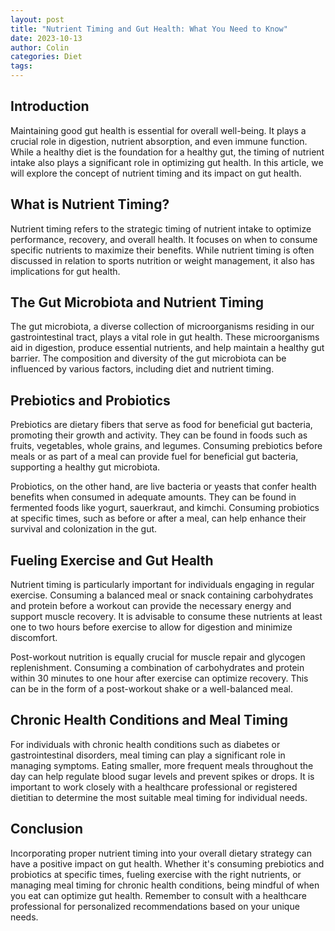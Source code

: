 ```yaml
---
layout: post
title: "Nutrient Timing and Gut Health: What You Need to Know"
date: 2023-10-13
author: Colin
categories: Diet
tags: 
---
```


## Introduction

Maintaining good gut health is essential for overall well-being. It plays a crucial role in digestion, nutrient absorption, and even immune function. While a healthy diet is the foundation for a healthy gut, the timing of nutrient intake also plays a significant role in optimizing gut health. In this article, we will explore the concept of nutrient timing and its impact on gut health.

## What is Nutrient Timing?

Nutrient timing refers to the strategic timing of nutrient intake to optimize performance, recovery, and overall health. It focuses on when to consume specific nutrients to maximize their benefits. While nutrient timing is often discussed in relation to sports nutrition or weight management, it also has implications for gut health.

## The Gut Microbiota and Nutrient Timing

The gut microbiota, a diverse collection of microorganisms residing in our gastrointestinal tract, plays a vital role in gut health. These microorganisms aid in digestion, produce essential nutrients, and help maintain a healthy gut barrier. The composition and diversity of the gut microbiota can be influenced by various factors, including diet and nutrient timing.

## Prebiotics and Probiotics

Prebiotics are dietary fibers that serve as food for beneficial gut bacteria, promoting their growth and activity. They can be found in foods such as fruits, vegetables, whole grains, and legumes. Consuming prebiotics before meals or as part of a meal can provide fuel for beneficial gut bacteria, supporting a healthy gut microbiota.

Probiotics, on the other hand, are live bacteria or yeasts that confer health benefits when consumed in adequate amounts. They can be found in fermented foods like yogurt, sauerkraut, and kimchi. Consuming probiotics at specific times, such as before or after a meal, can help enhance their survival and colonization in the gut.

## Fueling Exercise and Gut Health

Nutrient timing is particularly important for individuals engaging in regular exercise. Consuming a balanced meal or snack containing carbohydrates and protein before a workout can provide the necessary energy and support muscle recovery. It is advisable to consume these nutrients at least one to two hours before exercise to allow for digestion and minimize discomfort.

Post-workout nutrition is equally crucial for muscle repair and glycogen replenishment. Consuming a combination of carbohydrates and protein within 30 minutes to one hour after exercise can optimize recovery. This can be in the form of a post-workout shake or a well-balanced meal.

## Chronic Health Conditions and Meal Timing

For individuals with chronic health conditions such as diabetes or gastrointestinal disorders, meal timing can play a significant role in managing symptoms. Eating smaller, more frequent meals throughout the day can help regulate blood sugar levels and prevent spikes or drops. It is important to work closely with a healthcare professional or registered dietitian to determine the most suitable meal timing for individual needs.

## Conclusion

Incorporating proper nutrient timing into your overall dietary strategy can have a positive impact on gut health. Whether it's consuming prebiotics and probiotics at specific times, fueling exercise with the right nutrients, or managing meal timing for chronic health conditions, being mindful of when you eat can optimize gut health. Remember to consult with a healthcare professional for personalized recommendations based on your unique needs.